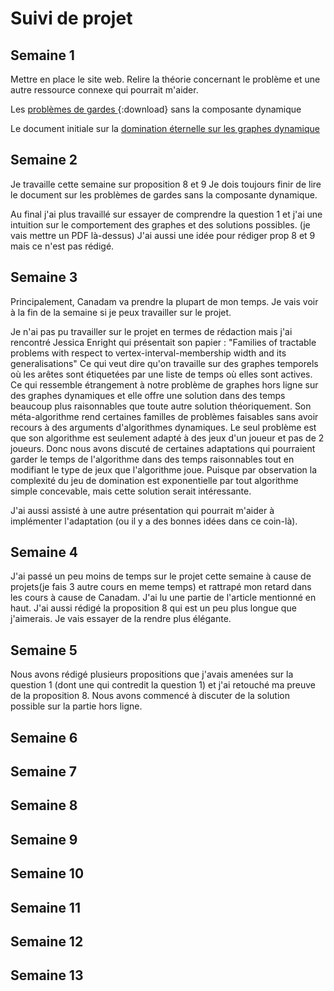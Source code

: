 # Suivi de projet

## Semaine 1
Mettre en place le site web. Relire la théorie concernant le problème et une autre ressource connexe qui pourrait m'aider.

Les [ problèmes de gardes ](https://www.researchgate.net/publication/264123208_Protecting_a_Graph_with_Mobile_Guards){:download}
sans la composante dynamique

Le document initiale sur la [ domination éternelle sur les graphes dynamique](UTF-8Eternal_domination_in_dynamic_graphs-2.pdf)

## Semaine 2
Je travaille cette semaine sur proposition 8 et 9 
Je dois toujours finir de lire le document sur les problèmes de gardes sans la composante dynamique.

Au final j'ai plus travaillé sur essayer de comprendre la question 1 et j'ai une intuition sur le comportement des graphes et des solutions possibles. (je vais mettre un PDF là-dessus) J'ai aussi une idée pour rédiger prop 8 et 9 mais ce n'est pas rédigé.
## Semaine 3
Principalement, Canadam va prendre la plupart de mon temps. Je vais voir à la fin de la semaine si je peux travailler sur le projet.

Je n'ai pas pu travailler sur le projet en termes de rédaction mais j'ai rencontré Jessica Enright qui présentait son papier : "Families of tractable problems with respect to
vertex-interval-membership width and its
generalisations" Ce qui veut dire qu'on travaille sur des graphes temporels où les arêtes sont étiquetées par une liste de temps où elles sont actives. Ce qui ressemble étrangement à notre problème de graphes hors ligne sur des graphes dynamiques et elle offre une solution dans des temps beaucoup plus raisonnables que toute autre solution théoriquement. Son méta-algorithme rend certaines familles de problèmes faisables sans avoir recours à des arguments d'algorithmes dynamiques. Le seul problème est que son algorithme est seulement adapté à des jeux d'un joueur et pas de 2 joueurs. Donc nous avons discuté de certaines adaptations qui pourraient garder le temps de l'algorithme dans des temps raisonnables tout en modifiant le type de jeux que l'algorithme joue. Puisque par observation la complexité du jeu de domination est exponentielle par tout algorithme simple concevable, mais cette solution serait intéressante.


J'ai aussi assisté à une autre présentation qui pourrait m'aider à implémenter l'adaptation (ou il y a des bonnes idées dans ce coin-là). 
## Semaine 4
J'ai passé un peu moins de temps sur le projet cette semaine à cause de projets(je fais 3 autre cours en meme temps) et rattrapé mon retard dans les cours à cause de Canadam. J'ai lu une partie de l'article mentionné en haut. J'ai aussi rédigé la proposition 8 qui est un peu plus longue que j'aimerais. Je vais essayer de la rendre plus élégante.


## Semaine 5
Nous avons rédigé plusieurs propositions que j'avais amenées sur la question 1 (dont une qui contredit la question 1) et j'ai retouché ma preuve de la proposition 8. Nous avons commencé à discuter de la solution possible sur la partie hors ligne.


## Semaine 6

## Semaine 7

## Semaine 8

## Semaine 9

## Semaine 10

## Semaine 11

## Semaine 12

## Semaine 13
